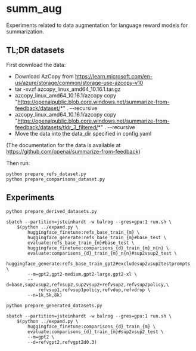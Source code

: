 # summ_aug

Experiments related to data augmentation for language reward models for summarization.

## TL;DR datasets

First download the data:

* Download AzCopy from https://learn.microsoft.com/en-us/azure/storage/common/storage-use-azcopy-v10
* tar -xvzf azcopy_linux_amd64_10.16.1.tar.gz
* azcopy_linux_amd64_10.16.1/azcopy copy "https://openaipublic.blob.core.windows.net/summarize-from-feedback/dataset/*" . --recursive
* azcopy_linux_amd64_10.16.1/azcopy copy "https://openaipublic.blob.core.windows.net/summarize-from-feedback/datasets/tldr_3_filtered/*" . --recursive
* Move the data into the data_dir specified in config.yaml

(The documentation for the data is available at https://github.com/openai/summarize-from-feedback)

Then run:

```
python prepare_refs_dataset.py
python prepare_comparisons_dataset.py
```

## Experiments

```
python prepare_derived_datasets.py

sbatch --partition=jsteinhardt -w balrog --gres=gpu:1 run.sh \
	$(python ../expand.py \
		huggingface_finetune:refs_base_train_{m} \
		huggingface_generate:refs_base_train_{m}#base_test \
		evaluate:refs_base_train_{m}#base_test \
		huggingface_finetune:comparisons_{d}_train_{m}_n{n} \
		evaluate:comparisons_{d}_train_{m}_n{n}#sup2vsup2_test \
		huggingface_generate:refs_base_train_gpt2#excludesup2vsup2testprompts \
		--m=gpt2,gpt2-medium,gpt2-large,gpt2-xl \
		--d=base,sup2vsup2,refvsup2,sup2vsup2+refvsup2,refvsup2policy,\
			refvsup1,refvsup1policy,refvdup,refvdrop \
		--n=1k,5k,8k)

python prepare_generated_datasets.py

sbatch --partition=jsteinhardt -w balrog --gres=gpu:1 run.sh \
	$(python ../expand.py \
		huggingface_finetune:comparisons_{d}_train_{m} \
		evaluate:comparisons_{d}_train_{m}#sup2vsup2_test \
		--m=gpt2 \
		--d=refvgpt2,refvgpt2d0.3)
```